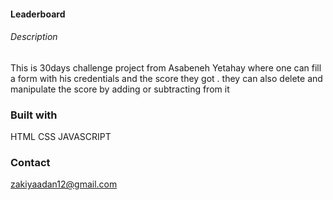 #### Leaderboard
###### Description
This is 30days challenge project from Asabeneh Yetahay where one can fill a form with his credentials and the score they got . they can also delete and manipulate the score by adding or subtracting from it
### Built with
HTML
CSS
JAVASCRIPT
### Contact
zakiyaadan12@gmail.com
